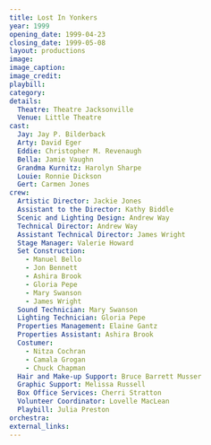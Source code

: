 ```yaml
---
title: Lost In Yonkers
year: 1999
opening_date: 1999-04-23
closing_date: 1999-05-08
layout: productions
image:
image_caption:
image_credit:
playbill:
category: 
details:
  Theatre: Theatre Jacksonville
  Venue: Little Theatre
cast:
  Jay: Jay P. Bilderback
  Arty: David Eger
  Eddie: Christopher M. Revenaugh
  Bella: Jamie Vaughn
  Grandma Kurnitz: Harolyn Sharpe
  Louie: Ronnie Dickson
  Gert: Carmen Jones
crew:
  Artistic Director: Jackie Jones
  Assistant to the Director: Kathy Biddle
  Scenic and Lighting Design: Andrew Way
  Technical Director: Andrew Way
  Assistant Technical Director: James Wright
  Stage Manager: Valerie Howard
  Set Construction:
    - Manuel Bello
    - Jon Bennett
    - Ashira Brook
    - Gloria Pepe
    - Mary Swanson
    - James Wright
  Sound Technician: Mary Swanson
  Lighting Technician: Gloria Pepe
  Properties Management: Elaine Gantz
  Properties Assistant: Ashira Brook
  Costumer:
    - Nitza Cochran
    - Camala Grogan
    - Chuck Chapman
  Hair and Make-up Support: Bruce Barrett Musser
  Graphic Support: Melissa Russell
  Box Office Services: Cherri Stratton
  Volunteer Coordinator: Lovelle MacLean
  Playbill: Julia Preston
orchestra:
external_links:
---
```

